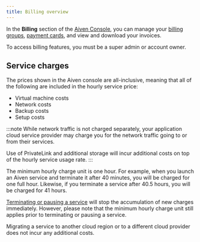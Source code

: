```yaml
---
title: Billing overview
---
```


In the **Billing** section of the [Aiven
Console](https://console.aiven.io), you can manage your
[billing groups](/docs/platform/concepts/billing-groups),
[payment cards](/docs/platform/howto/manage-payment-card), and view and download your invoices.

To access billing features, you must be a super admin or account owner.

## Service charges

The prices shown in the Aiven console are all-inclusive, meaning that
all of the following are included in the hourly service price:

-   Virtual machine costs
-   Network costs
-   Backup costs
-   Setup costs

:::note
While network traffic is not charged separately, your application cloud
service provider may charge you for the network traffic going to or from
their services.

Use of PrivateLink and additional storage will incur additional costs on
top of the hourly service usage rate.
:::

The minimum hourly charge unit is one hour. For example, when you launch
an Aiven service and terminate it after 40 minutes, you will be charged
for one full hour. Likewise, if you terminate a service after 40.5
hours, you will be charged for 41 hours.

[Terminating or pausing a service](/docs/platform/howto/pause-from-cli) will stop the accumulation of new charges immediately.
However, please note that the minimum hourly charge unit still applies
prior to terminating or pausing a service.

Migrating a service to another cloud region or to a different cloud
provider does not incur any additional costs.
